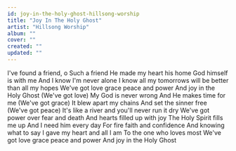 ```yaml
---
id: joy-in-the-holy-ghost-hillsong-worship
title: "Joy In The Holy Ghost"
artist: "Hillsong Worship"
album: ""
cover: ""
created: ""
updated: ""
---
```


I've found a friend, o Such a friend
He made my heart his home
God himself is with me
And I know I'm never alone
I know all my tomorrows will be better than all my hopes
We've got love grace peace and power
And joy in the Holy Ghost
(We've got love)
My God is never wrong
And He makes time for me
(We've got grace)
It blew apart my chains
And set the sinner free
(We've got peace)
It's like a river and you'll never run it dry
We've got power over fear and death
And hearts filled up with joy
The Holy Spirit fills me up
And I need him every day
For fire faith and confidence
And knowing what to say
I gave my heart and all I am
To the one who loves most
We've got love grace peace and power
And joy in the Holy Ghost